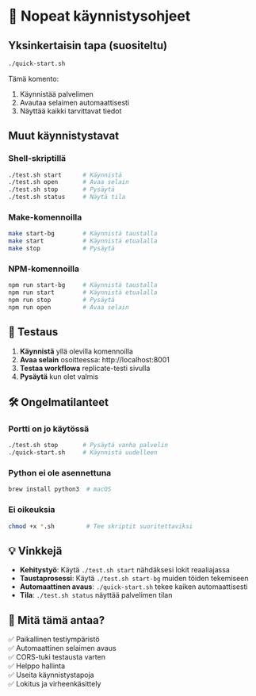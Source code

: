# 🚀 Nopeat käynnistysohjeet

## Yksinkertaisin tapa (suositeltu)

```bash
./quick-start.sh
```

Tämä komento:
1. Käynnistää palvelimen
2. Avautaa selaimen automaattisesti
3. Näyttää kaikki tarvittavat tiedot

## Muut käynnistystavat

### Shell-skriptillä
```bash
./test.sh start      # Käynnistä
./test.sh open       # Avaa selain
./test.sh stop       # Pysäytä
./test.sh status     # Näytä tila
```

### Make-komennoilla
```bash
make start-bg        # Käynnistä taustalla
make start           # Käynnistä etualalla
make stop            # Pysäytä
```

### NPM-komennoilla
```bash
npm run start-bg     # Käynnistä taustalla
npm run start        # Käynnistä etualalla
npm run stop         # Pysäytä
npm run open         # Avaa selain
```

## 📱 Testaus

1. **Käynnistä** yllä olevilla komennoilla
2. **Avaa selain** osoitteessa: http://localhost:8001
3. **Testaa workflowa** replicate-testi sivulla
4. **Pysäytä** kun olet valmis

## 🛠️ Ongelmatilanteet

### Portti on jo käytössä
```bash
./test.sh stop       # Pysäytä vanha palvelin
./quick-start.sh     # Käynnistä uudelleen
```

### Python ei ole asennettuna
```bash
brew install python3  # macOS
```

### Ei oikeuksia
```bash
chmod +x *.sh         # Tee skriptit suoritettaviksi
```

## 💡 Vinkkejä

- **Kehitystyö**: Käytä `./test.sh start` nähdäksesi lokit reaaliajassa
- **Taustaprosessi**: Käytä `./test.sh start-bg` muiden töiden tekemiseen
- **Automaattinen avaus**: `./quick-start.sh` tekee kaiken automaattisesti
- **Tila**: `./test.sh status` näyttää palvelimen tilan

## 🎯 Mitä tämä antaa?

✅ Paikallinen testiympäristö  
✅ Automaattinen selaimen avaus  
✅ CORS-tuki testausta varten  
✅ Helppo hallinta  
✅ Useita käynnistystapoja  
✅ Lokitus ja virheenkäsittely
